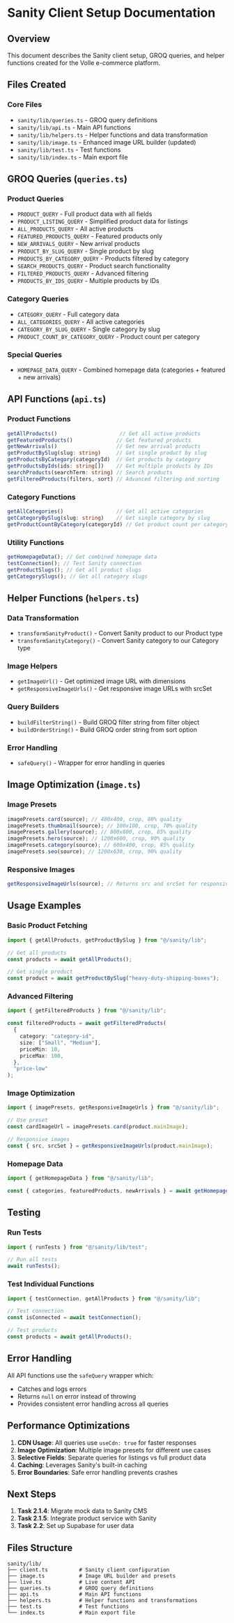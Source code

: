 # Sanity Client Setup Documentation

## Overview

This document describes the Sanity client setup, GROQ queries, and helper functions created for the Volle e-commerce platform.

## Files Created

### Core Files

- `sanity/lib/queries.ts` - GROQ query definitions
- `sanity/lib/api.ts` - Main API functions
- `sanity/lib/helpers.ts` - Helper functions and data transformation
- `sanity/lib/image.ts` - Enhanced image URL builder (updated)
- `sanity/lib/test.ts` - Test functions
- `sanity/lib/index.ts` - Main export file

## GROQ Queries (`queries.ts`)

### Product Queries

- `PRODUCT_QUERY` - Full product data with all fields
- `PRODUCT_LISTING_QUERY` - Simplified product data for listings
- `ALL_PRODUCTS_QUERY` - All active products
- `FEATURED_PRODUCTS_QUERY` - Featured products only
- `NEW_ARRIVALS_QUERY` - New arrival products
- `PRODUCT_BY_SLUG_QUERY` - Single product by slug
- `PRODUCTS_BY_CATEGORY_QUERY` - Products filtered by category
- `SEARCH_PRODUCTS_QUERY` - Product search functionality
- `FILTERED_PRODUCTS_QUERY` - Advanced filtering
- `PRODUCTS_BY_IDS_QUERY` - Multiple products by IDs

### Category Queries

- `CATEGORY_QUERY` - Full category data
- `ALL_CATEGORIES_QUERY` - All active categories
- `CATEGORY_BY_SLUG_QUERY` - Single category by slug
- `PRODUCT_COUNT_BY_CATEGORY_QUERY` - Product count per category

### Special Queries

- `HOMEPAGE_DATA_QUERY` - Combined homepage data (categories + featured + new arrivals)

## API Functions (`api.ts`)

### Product Functions

```typescript
getAllProducts()                    // Get all active products
getFeaturedProducts()              // Get featured products
getNewArrivals()                   // Get new arrival products
getProductBySlug(slug: string)     // Get single product by slug
getProductsByCategory(categoryId)  // Get products by category
getProductsByIds(ids: string[])    // Get multiple products by IDs
searchProducts(searchTerm: string) // Search products
getFilteredProducts(filters, sort) // Advanced filtering and sorting
```

### Category Functions

```typescript
getAllCategories()                 // Get all active categories
getCategoryBySlug(slug: string)    // Get single category by slug
getProductCountByCategory(categoryId) // Get product count per category
```

### Utility Functions

```typescript
getHomepageData(); // Get combined homepage data
testConnection(); // Test Sanity connection
getProductSlugs(); // Get all product slugs
getCategorySlugs(); // Get all category slugs
```

## Helper Functions (`helpers.ts`)

### Data Transformation

- `transformSanityProduct()` - Convert Sanity product to our Product type
- `transformSanityCategory()` - Convert Sanity category to our Category type

### Image Helpers

- `getImageUrl()` - Get optimized image URL with dimensions
- `getResponsiveImageUrls()` - Get responsive image URLs with srcSet

### Query Builders

- `buildFilterString()` - Build GROQ filter string from filter object
- `buildOrderString()` - Build GROQ order string from sort option

### Error Handling

- `safeQuery()` - Wrapper for error handling in queries

## Image Optimization (`image.ts`)

### Image Presets

```typescript
imagePresets.card(source); // 400x400, crop, 80% quality
imagePresets.thumbnail(source); // 100x100, crop, 70% quality
imagePresets.gallery(source); // 800x800, crop, 85% quality
imagePresets.hero(source); // 1200x600, crop, 90% quality
imagePresets.category(source); // 600x400, crop, 85% quality
imagePresets.seo(source); // 1200x630, crop, 90% quality
```

### Responsive Images

```typescript
getResponsiveImageUrls(source); // Returns src and srcSet for responsive images
```

## Usage Examples

### Basic Product Fetching

```typescript
import { getAllProducts, getProductBySlug } from "@/sanity/lib";

// Get all products
const products = await getAllProducts();

// Get single product
const product = await getProductBySlug("heavy-duty-shipping-boxes");
```

### Advanced Filtering

```typescript
import { getFilteredProducts } from "@/sanity/lib";

const filteredProducts = await getFilteredProducts(
  {
    category: "category-id",
    size: ["Small", "Medium"],
    priceMin: 10,
    priceMax: 100,
  },
  "price-low"
);
```

### Image Optimization

```typescript
import { imagePresets, getResponsiveImageUrls } from "@/sanity/lib";

// Use preset
const cardImageUrl = imagePresets.card(product.mainImage);

// Responsive images
const { src, srcSet } = getResponsiveImageUrls(product.mainImage);
```

### Homepage Data

```typescript
import { getHomepageData } from "@/sanity/lib";

const { categories, featuredProducts, newArrivals } = await getHomepageData();
```

## Testing

### Run Tests

```typescript
import { runTests } from "@/sanity/lib/test";

// Run all tests
await runTests();
```

### Test Individual Functions

```typescript
import { testConnection, getAllProducts } from "@/sanity/lib";

// Test connection
const isConnected = await testConnection();

// Test products
const products = await getAllProducts();
```

## Error Handling

All API functions use the `safeQuery` wrapper which:

- Catches and logs errors
- Returns `null` on error instead of throwing
- Provides consistent error handling across all queries

## Performance Optimizations

1. **CDN Usage**: All queries use `useCdn: true` for faster responses
2. **Image Optimization**: Multiple image presets for different use cases
3. **Selective Fields**: Separate queries for listings vs full product data
4. **Caching**: Leverages Sanity's built-in caching
5. **Error Boundaries**: Safe error handling prevents crashes

## Next Steps

1. **Task 2.1.4**: Migrate mock data to Sanity CMS
2. **Task 2.1.5**: Integrate product service with Sanity
3. **Task 2.2**: Set up Supabase for user data

## Files Structure

```
sanity/lib/
├── client.ts          # Sanity client configuration
├── image.ts           # Image URL builder and presets
├── live.ts            # Live content API
├── queries.ts         # GROQ query definitions
├── api.ts             # Main API functions
├── helpers.ts         # Helper functions and transformations
├── test.ts            # Test functions
└── index.ts           # Main export file
```

